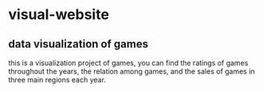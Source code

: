 # visual-website
## data visualization of games
this is a visualization project of games, you can find the ratings of games throughout the years, the relation among games, and the sales of games in three main regions each year.
